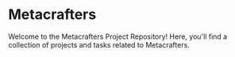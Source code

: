 # Metacrafters
Welcome to the Metacrafters Project Repository! Here, you'll find a collection of projects and tasks related to Metacrafters.
